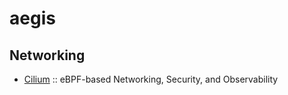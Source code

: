 # aegis

## Networking

* [Cilium](https://github.com/cilium/cilium) ::  eBPF-based Networking, Security, and Observability
